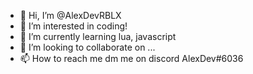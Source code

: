 - 👋 Hi, I’m @AlexDevRBLX
- 👀 I’m interested in coding!
- 🌱 I’m currently learning lua, javascript
- 💞️ I’m looking to collaborate on ...
- 📫 How to reach me dm me on discord AlexDev#6036

<!---
AlexDevRBLX/AlexDevRBLX is a ✨ special ✨ repository because its `README.md` (this file) appears on your GitHub profile.
You can click the Preview link to take a look at your changes.
--->
